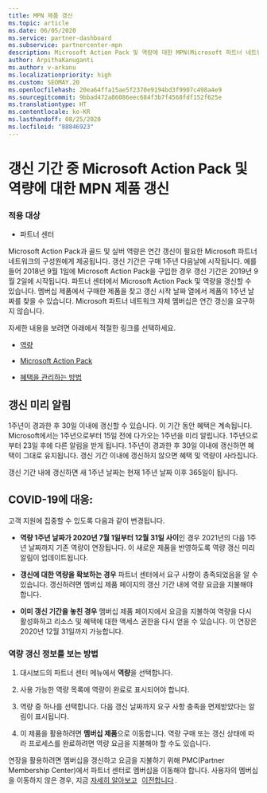 ```yaml
---
title: MPN 제품 갱신
ms.topic: article
ms.date: 06/05/2020
ms.service: partner-dashboard
ms.subservice: partnercenter-mpn
description: Microsoft Action Pack 및 역량에 대한 MPN(Microsoft 파트너 네트워크) 제품 갱신 - 갱신 기간은 구매 날짜의 연주기일에 1일을 더한 날부터 시작됩니다.
author: ArpithaKanuganti
ms.author: v-arkanu
ms.localizationpriority: high
ms.custom: SEOMAY.20
ms.openlocfilehash: 20ea64ffa15ae5f2370e9194bd3f9907c498a4e9
ms.sourcegitcommit: 9bbad472a86086eec684f3b7f4568fdf152f625e
ms.translationtype: HT
ms.contentlocale: ko-KR
ms.lasthandoff: 08/25/2020
ms.locfileid: "88846923"
---
```

# <a name="renew-your-mpn-offers-for-microsoft-action-pack-and-competencies-during-the-renewal-window"></a>갱신 기간 중 Microsoft Action Pack 및 역량에 대한 MPN 제품 갱신

### <a name="applies-to"></a>적용 대상

- 파트너 센터

Microsoft Action Pack과 골드 및 실버 역량은 연간 갱신이 필요한 Microsoft 파트너 네트워크의 구성원에게 제공됩니다. 갱신 기간은 구매 1주년 다음날에 시작됩니다. 예를 들어 2018년 9월 1일에 Microsoft Action Pack을 구입한 경우 갱신 기간은 2019년 9월 2일에 시작됩니다. 파트너 센터에서 Microsoft Action Pack 및 역량을 갱신할 수 있습니다. 멤버십 제품에서 구매한 제품을 찾고 갱신 시작 날짜 열에서 제품의 1주년 날짜를 찾을 수 있습니다. Microsoft 파트너 네트워크 자체 멤버십은 연간 갱신을 요구하지 않습니다. 

자세한 내용을 보려면 아래에서 적절한 링크를 선택하세요. 

- [역량](learn-about-competencies.md)

- [Microsoft Action Pack](mpn-get-action-pack.md)

- [혜택을 관리하는 방법](manage-your-partner-network-benefits.md)

## <a name="renewal-reminders"></a>갱신 미리 알림 

1주년이 경과한 후 30일 이내에 갱신할 수 있습니다. 이 기간 동안 혜택은 계속됩니다. Microsoft에서는 1주년으로부터 15일 전에 다가오는 1주년을 미리 알립니다. 1주년으로부터 23일 후에 다른 알림을 받게 됩니다. 1주년이 경과한 후 30일 이내에 갱신하면 혜택이 그대로 유지됩니다. 갱신 기간 이내에 갱신하지 않으면 혜택 및 역량이 사라집니다.

갱신 기간 내에 갱신하면 새 1주년 날짜는 현재 1주년 날짜 이후 365일이 됩니다.

## <a name="responding-to-covid-19"></a>COVID-19에 대응:

고객 지원에 집중할 수 있도록 다음과 같이 변경됩니다. 

- **역량 1주년 날짜가 2020년 7월 1일부터 12월 31일 사이**인 경우 2021년의 다음 1주년 날짜까지 기존 역량이 연장됩니다. 이 새로운 제품을 반영하도록 역량 갱신 미리 알림이 업데이트됩니다. 

- **갱신에 대한 역량을 확보하는 경우** 파트너 센터에서 요구 사항이 충족되었음을 알 수 있습니다. 갱신하려면 멤버십 제품 페이지의 갱신 기간 내에 역량 요금을 지불해야 합니다. 

- **이미 갱신 기간을 놓친 경우** 멤버십 제품 페이지에서 요금을 지불하여 역량을 다시 활성화하고 리소스 및 혜택에 대한 액세스 권한을 다시 얻을 수 있습니다. 이 연장은 2020년 12월 31일까지 가능합니다.

### <a name="how-to-view-competency-renewal-information"></a>역량 갱신 정보를 보는 방법

1. 대시보드의 파트너 센터 메뉴에서 **역량**을 선택합니다.  

2. 사용 가능한 역량 목록에 역량이 완료로 표시되어야 합니다.  

3. 역량 중 하나를 선택합니다. 다음 갱신 날짜까지 요구 사항 충족을 면제받았다는 알림이 표시됩니다.

4. 이 제품을 활용하려면 **멤버십 제품**으로 이동합니다. 역량 구매 또는 갱신 상태에 따라 프로세스를 완료하려면 역량 요금을 지불해야 할 수도 있습니다. 

연장을 활용하려면 멤버십을 갱신하고 요금을 지불하기 위해 PMC(Partner Membership Center)에서 파트너 센터로 멤버십을 이동해야 합니다. 사용자의 멤버십을 이동하지 않은 경우, 지금 [자세히 알아보고](prepare-pmc-pc-migration.md)   [이전합니다](https://partners.microsoft.com/partnerprogram/Welcome.aspx) .  

